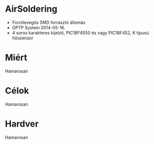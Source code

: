 # AirSoldering
* Forrólevegős SMD forrasztó állomás
* DPTP System 2014-05-16.
* 4 soros karakteres kijelző, PIC18F4550 és vagy PIC18F452, K típusú hőszenzor

# Miért
Hamarosan

# Célok
Hamarosan

# Hardver
Hamarosan